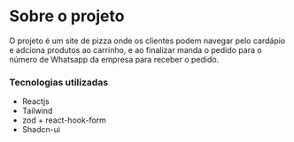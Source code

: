 
# Sobre o projeto

O projeto é um site de pizza onde os clientes podem navegar pelo cardápio e adciona produtos ao carrinho, e ao finalizar manda o pedido para o número de Whatsapp da empresa para receber o pedido.



### Tecnologias utilizadas
- Reactjs
- Tailwind
- zod + react-hook-form
- Shadcn-ui



